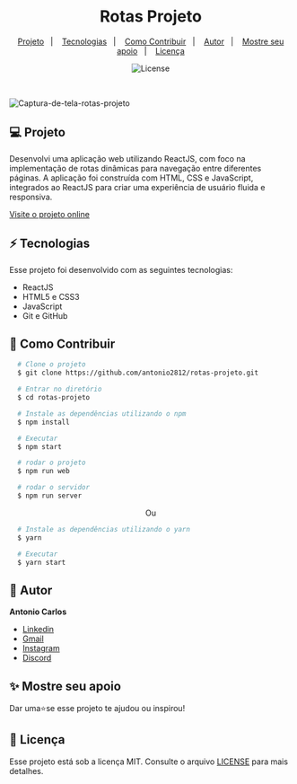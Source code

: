 <h1 align="center"> Rotas Projeto </h1>

<p align="center">
  <a href="#--projeto">Projeto</a>&nbsp;&nbsp;&nbsp;|&nbsp;&nbsp;&nbsp;
  <a href="#--tecnologias">Tecnologias</a>&nbsp;&nbsp;&nbsp;|&nbsp;&nbsp;&nbsp;
  <a href="#--como-contribuir">Como Contribuir</a>&nbsp;&nbsp;&nbsp;|&nbsp;&nbsp;&nbsp;
  <a href="#--autor">Autor</a>&nbsp;&nbsp;&nbsp;|&nbsp;&nbsp;&nbsp;
  <a href="#--mostre-seu-apoio">Mostre seu apoio</a>&nbsp;&nbsp;&nbsp;|&nbsp;&nbsp;&nbsp;
  <a href="#memo--licença">Licença</a>
</p>

<p align="center">
  <img alt="License" src="https://img.shields.io/static/v1?label=license&message=MIT&color=49AA26&labelColor=000000">
</p>

<br>

![Captura-de-tela-rotas-projeto](https://github.com/user-attachments/assets/b92c51b2-e861-4881-a293-7fa6d7f3a947)


## 💻  Projeto

Desenvolvi uma aplicação web utilizando ReactJS, com foco na implementação de rotas dinâmicas para navegação entre diferentes páginas. A aplicação foi construída com HTML, CSS e JavaScript, integrados ao ReactJS para criar uma experiência de usuário fluida e responsiva.

[Visite o projeto online](https://antonio2812.github.io/rotas-projeto/)

## ⚡  Tecnologias

Esse projeto foi desenvolvido com as seguintes tecnologias:

- ReactJS
- HTML5 e CSS3
- JavaScript
- Git e GitHub

## 🤝  Como Contribuir

```bash
  # Clone o projeto
  $ git clone https://github.com/antonio2812/rotas-projeto.git
````

```bash
  # Entrar no diretório
  $ cd rotas-projeto
```

```bash
  # Instale as dependências utilizando o npm
  $ npm install
```

```bash
  # Executar
  $ npm start
```

```bash
  # rodar o projeto
  $ npm run web
```

```bash
  # rodar o servidor
  $ npm run server
```

<p align="center">Ou</p>

```bash
  # Instale as dependências utilizando o yarn
  $ yarn
```

```bash
  # Executar
  $ yarn start
```

## 👤  Autor

**Antonio  Carlos**

* [Linkedin](https://www.linkedin.com/in/antonio-carlos-de-souza-junior/)
* [Gmail](mailto:acarlosdesouzajunior@gmail.com)
* [Instagram](https://www.instagram.com/carlosdesouzajunior.antonio/)
* [Discord](https://discord.com/channels/@me)

## ✨  Mostre seu apoio

Dar uma⭐️se esse projeto te ajudou ou inspirou!

## :memo:  Licença

Esse projeto está sob a licença MIT. Consulte o arquivo <a href="https://github.com/antonio2812/rotas-projeto/blob/main/LICENSE">LICENSE</a> para mais detalhes.
